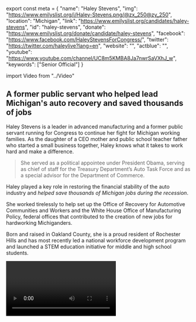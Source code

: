 export const meta = {
  "name": "Haley Stevens",
  "img": "https://www.emilyslist.org/i/Haley-Stevens.png/@zx_250@zy_250",
  "location": "Michigan",
  "link": "https://www.emilyslist.org/candidates/haley-stevens",
  "id": "haley-stevens",
  "donate": "https://www.emilyslist.org/donate/candidate/haley-stevens",
  "facebook": "https://www.facebook.com/HaleyStevensForCongress/",
  "twitter": "https://twitter.com/haleylive?lang=en",
  "website": "",
  "actblue": "",
  "youtube": "https://www.youtube.com/channel/UC8m5KMBA8Ja7nwrSaVXhJ_w",
  "keywords": ["Senior Official"]
}

import Video from "../Video"

## A former public servant who helped lead Michigan's auto recovery and saved thousands of jobs

Haley Stevens is a leader in advanced manufacturing and a former public servant running for Congress to continue her fight for Michigan working families. As the daughter of a CEO mother and public school teacher father who started a small business together, Haley knows what it takes to work hard and make a difference.

> She served as a political appointee under President Obama, serving as chief of staff for the Treasury Department’s Auto Task Force and as a special advisor for the Department of Commerce. 

Haley played a key role in restoring the financial stability of the auto industry and _helped save thousands of Michigan jobs during the recession_.

She worked tirelessly to help set up the Office of Recovery for Automotive Communities and Workers and the White House Office of Manufacturing Policy, federal offices that contributed to the creation of new jobs for hardworking Michiganders.

Born and raised in Oakland County, she is a proud resident of Rochester Hills and has most recently led a national workforce development program and launched a STEM education initiative for middle and high school students.

<Video id="sgYMShUQE9A" />

## A leader dedicated to creating Great Lake State jobs

Haley is running to expand economic opportunity for all Michiganders and fighting to create good-paying jobs that will help Southeastern Michigan communities thrive. As chief of staff to President Obama’s auto rescue, she helped save thousands of jobs and strengthened Michigan’s advanced manufacturing economy. Haley has worked to create advanced manufacturing job opportunities in southeastern Michigan, and she created the country’s first online certification program for digital manufacturing. She has a proven record of fiercely defending and expanding Michiganders’ economic opportunities, and when elected she will champion policies that create more good-paying jobs. Haley is a powerful advocate for expanding access to quality health care at a time when Republicans are desperate to undo the progress we have worked so hard to make. “Health care is a right,” she has said, and she is a pro-choice champion. When elected, Haley will fight tirelessly to defend our progress and to lead the Great Lakes State forward for all Michiganders.

## An opportunity to flip an open seat from red to blue

Haley is running in Michigan’s 11th Congressional District for a seat left open by retiring Republican incumbent David Trott, whose reliable vote for the GOP's disastrous agenda has hurt the working families he was elected to serve. Our path to taking back the House runs right through this toss-up district where Donald Trump narrowly won in 2016, and Haley has what it takes to win. She faces Republican nominee Lena Epstein, an enthusiastic Trump supporter who helped engineer his 2016 upset in Michigan, and Haley is holding her accountable for the GOP’s record of failing Michigan working families. The contrast is stark and the choice is clear, but Epstein’s allies will do everything they can to keep this seat — and Congress — under Republican control. Let’s show Haley the full support of the EMILY’s List community and help elect this champion for Michigan working families to Congress, and let’s take back the House.
